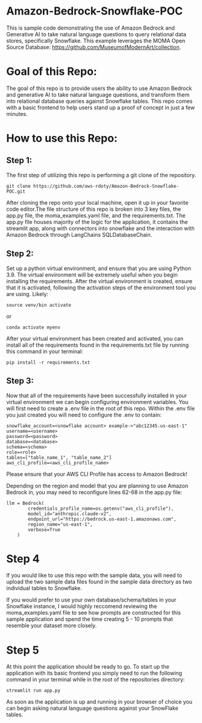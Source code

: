 # Amazon-Bedrock-Snowflake-POC
This is sample code demonstrating the use of Amazon Bedrock and Generative AI to take natural language questions to query relational data stores, specifically Snowflake. This example leverages the MOMA Open Source Database: https://github.com/MuseumofModernArt/collection.


# **Goal of this Repo:**
The goal of this repo is to provide users the ability to use Amazon Bedrock and generative AI to take natural language questions, and transform them into relational database queries against Snowflake tables.
This repo comes with a basic frontend to help users stand up a proof of concept in just a few minutes.

# How to use this Repo:

## Step 1:
The first step of utilizing this repo is performing a git clone of the repository.

```
git clone https://github.com/aws-rdoty/Amazon-Bedrock-Snowflake-POC.git
```

After cloning the repo onto your local machine, open it up in your favorite code editor.The file structure of this repo is broken into 3 key files,
the app.py file, the moma_examples.yaml file, and the requirements.txt. The app.py file houses majority of the logic for the application, it contains the streamlit app,
along with connectors into snowflake and the interaction with Amazon Bedrock through LangChains SQLDatabaseChain.

## Step 2:
Set up a python virtual environment, and ensure that you are using Python 3.9. The virtual environment will be extremely useful when you begin installing the requirements.
After the virtual environment is created, ensure that it is activated, following the activation steps of the environment tool you are using. Likely:
```
source venv/bin activate 
```
or
```
conda activate myenv
```
After your virtual environment has been created and activated, you can install all of the requirements found in the requirements.txt file by running this command in your terminal:
```
pip install -r requirements.txt
```

## Step 3:
Now that all of the requirements have been successfully installed in your virtual environment we can begin configuring environment variables.
You will first need to create a .env file in the root of this repo. Within the .env file you just created you will need to configure the .env to contain:

```
snowflake_account=<snowflake account> example->"abc12345.us-east-1"
username=<username>
password=<password>
database=<database>
schema=<schema>
role=<role>
tables=["table_name_1", "table_name_2"]
aws_cli_profile=<aws_cli_profile_name>
```
Please ensure that your AWS CLI Profile has access to Amazon Bedrock!

Depending on the region and model that you are planning to use Amazon Bedrock in, you may need to reconfigure lines 62-68 in the app.py file:
```
llm = Bedrock(
        credentials_profile_name=os.getenv("aws_cli_profile"),
        model_id="anthropic.claude-v2",
        endpoint_url="https://bedrock.us-east-1.amazonaws.com",
        region_name="us-east-1",
        verbose=True
    )
```

# Step 4
If you would like to use this repo with the sample data, you will need to upload the two sample data files found in the sample data directory as two individual tables to Snowflake.

If you would prefer to use your own database/schema/tables in your Snowflake instance, I would highly reccomend reviewing the moma_examples.yaml file to see how prompts are constructed for this sample application and spend the time creating 5 - 10 prompts that resemble your dataset more closely.
# Step 5
At this point the application should be ready to go. To start up the application with its basic frontend you simply need to run the following command in your terminal while in the root of the repositories directory:

```
streamlit run app.py
```
As soon as the application is up and running in your browser of choice you can begin asking natural language questions against your SnowFlake tables.
